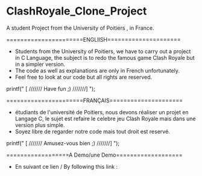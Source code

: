 # ClashRoyale_Clone_Project
A student Project from the University of Poitiers , in France.


======================ENGLIISH=====================
* Students from the University of Poitiers, we have to carry out a project in C Language, 
  the subject is to redo the famous game Clash Royale but in a simpler version.
* The code as well as explanations are only in French unfortunately.
* Feel free to look at our code but all rights are reserved. 

printf(" [ ///////  Have fun ;) ///////] ");


======================FRANÇAIS=====================
* étudiants de l'université de Poitiers, nous devons réaliser un projet en Langage C, 
  le sujet est refaire le celebre jeu Clash Royale mais dans une version plus simple. 
* Soyez libre de regarder notre code mais tout droit est reservé. 

printf(" [ /////// Amusez-vous bien ;) ///////] ");

==================A Demo/une Demo===================
* En suivant ce lien / By following this link : 
